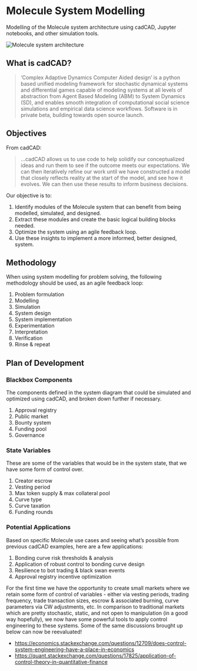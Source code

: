 # Molecule System Modelling

Modelling of the Molecule system architecture using cadCAD, Jupyter notebooks, and other simulation tools.

![Molecule system architecture](https://gitlab.com/linumlabs/molecule-system-modelling/raw/35e07f3b303c9e92bf8dc7fdb62bae3ad4d225c6/media/system-architecture.png)

## What is cadCAD?

> ‘Complex Adaptive Dynamics Computer Aided design’ is a python based unified modeling framework for stochastic dynamical systems and differential games capable of modeling systems at all levels of abstraction from Agent Based Modeling (ABM) to System Dynamics (SD), and enables smooth integration of computational social science simulations and empirical data science workflows. Software is in private beta, building towards open source launch.

## Objectives

From cadCAD:
> ...cadCAD allows us to use code to help solidify our conceptualized ideas and run them to see if the outcome meets our expectations. We can then iteratively refine our work until we have constructed a model that closely reflects reality at the start of the model, and see how it evolves. We can then use these results to inform business decisions.

Our objective is to:

1. Identify modules of the Molecule system that can benefit from being modelled, simulated, and designed.
2. Extract these modules and create the basic logical building blocks needed.
3. Optimize the system using an agile feedback loop.
4. Use these insights to implement a more informed, better designed, system.

## Methodology

When using system modelling for problem solving, the following methodology should be used, as an agile feedback loop:

1. Problem formulation
2. Modelling
3. Simulation
4. System design
5. System implementation
6. Experimentation
7. Interpretation
8. Verification
9. Rinse & repeat

## Plan of Development

### Blackbox Components

The components defined in the system diagram that could be simulated and optimized using cadCAD, and broken down further if necessary.

1. Approval registry
2. Public market
3. Bounty system
4. Funding pool
5. Governance

### State Variables

These are some of the variables that would be in the system state, that we have some form of control over.

1. Creator escrow
2. Vesting period
3. Max token supply & max collateral pool
4. Curve type
5. Curve taxation
6. Funding rounds

### Potential Applications

Based on specific Molecule use cases and seeing what’s possible from previous cadCAD examples, here are a few applications:

1. Bonding curve risk thresholds & analysis
2. Application of robust control to bonding curve design
3. Resilience to bot trading & black swan events
4. Approval registry incentive optimization

For the first time we have the opportunity to create small markets where we retain some form of control of variables - either via vesting periods, trading frequency, trade transaction sizes, escrow & associated burning, curve parameters via CW adjustments, etc. In comparison to traditional markets which are pretty stochastic, static, and not open to manipulation (in a good way hopefully), we now have some powerful tools to apply control engineering to these systems. Some of the same discussions brought up below can now be reevaluated!

* https://economics.stackexchange.com/questions/12709/does-control-system-engineering-have-a-place-in-economics
* https://quant.stackexchange.com/questions/17825/application-of-control-theory-in-quantitative-finance

